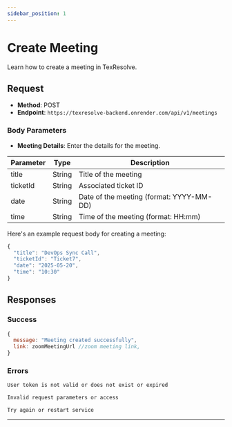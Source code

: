 ```yaml
---
sidebar_position: 1
---
```


# Create Meeting

Learn how to create a meeting in TexResolve.

## Request

- **Method**: POST
- **Endpoint**: `https://texresolve-backend.onrender.com/api/v1/meetings`

### Body Parameters

- **Meeting Details**: Enter the details for the meeting.

| Parameter | Type   | Description                              |
| --------- | ------ | ---------------------------------------- |
| title     | String | Title of the meeting                     |
| ticketId  | String | Associated ticket ID                     |
| date      | String | Date of the meeting (format: YYYY-MM-DD) |
| time      | String | Time of the meeting (format: HH:mm)      |

Here's an example request body for creating a meeting:

```jsx title="creating meeting example"
{
  "title": "DevOps Sync Call",
  "ticketId": "Ticket7",
  "date": "2025-05-20",
  "time": "10:30"
}
```

## Responses

### Success

```jsx title="statusCode 201: success"
{
  message: "Meeting created successfully",
  link: zoomMeetingUrl //zoom meeting link,
}

```

### Errors

```jsx title="statusCode 401: Authentication error"
User token is not valid or does not exist or expired
```

```jsx title="statusCode 400: Bad Request"
Invalid request parameters or access
```

```jsx title="statusCode 500: Internal Server Error"
Try again or restart service
```

---
